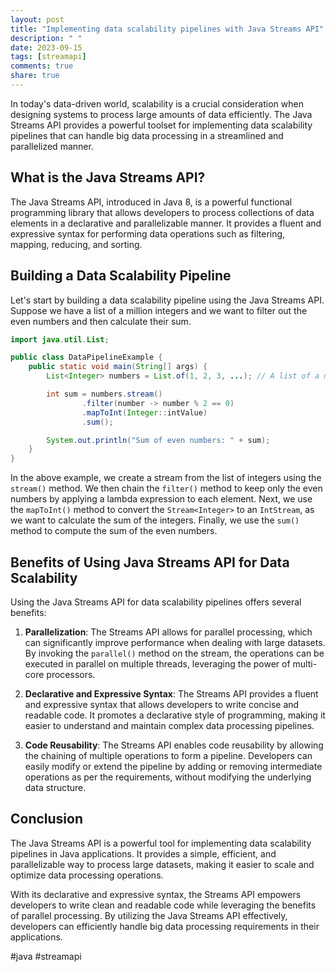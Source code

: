 ```yaml
---
layout: post
title: "Implementing data scalability pipelines with Java Streams API"
description: " "
date: 2023-09-15
tags: [streamapi]
comments: true
share: true
---
```


In today's data-driven world, scalability is a crucial consideration when designing systems to process large amounts of data efficiently. The Java Streams API provides a powerful toolset for implementing data scalability pipelines that can handle big data processing in a streamlined and parallelized manner.

## What is the Java Streams API?

The Java Streams API, introduced in Java 8, is a powerful functional programming library that allows developers to process collections of data elements in a declarative and parallelizable manner. It provides a fluent and expressive syntax for performing data operations such as filtering, mapping, reducing, and sorting.

## Building a Data Scalability Pipeline

Let's start by building a data scalability pipeline using the Java Streams API. Suppose we have a list of a million integers and we want to filter out the even numbers and then calculate their sum.

```java
import java.util.List;

public class DataPipelineExample {
    public static void main(String[] args) {
        List<Integer> numbers = List.of(1, 2, 3, ...); // A list of a million integers

        int sum = numbers.stream()
                .filter(number -> number % 2 == 0)
                .mapToInt(Integer::intValue)
                .sum();

        System.out.println("Sum of even numbers: " + sum);
    }
}
```

In the above example, we create a stream from the list of integers using the `stream()` method. We then chain the `filter()` method to keep only the even numbers by applying a lambda expression to each element. Next, we use the `mapToInt()` method to convert the `Stream<Integer>` to an `IntStream`, as we want to calculate the sum of the integers. Finally, we use the `sum()` method to compute the sum of the even numbers.

## Benefits of Using Java Streams API for Data Scalability

Using the Java Streams API for data scalability pipelines offers several benefits:

1. **Parallelization**: The Streams API allows for parallel processing, which can significantly improve performance when dealing with large datasets. By invoking the `parallel()` method on the stream, the operations can be executed in parallel on multiple threads, leveraging the power of multi-core processors.

2. **Declarative and Expressive Syntax**: The Streams API provides a fluent and expressive syntax that allows developers to write concise and readable code. It promotes a declarative style of programming, making it easier to understand and maintain complex data processing pipelines.

3. **Code Reusability**: The Streams API enables code reusability by allowing the chaining of multiple operations to form a pipeline. Developers can easily modify or extend the pipeline by adding or removing intermediate operations as per the requirements, without modifying the underlying data structure.

## Conclusion

The Java Streams API is a powerful tool for implementing data scalability pipelines in Java applications. It provides a simple, efficient, and parallelizable way to process large datasets, making it easier to scale and optimize data processing operations.

With its declarative and expressive syntax, the Streams API empowers developers to write clean and readable code while leveraging the benefits of parallel processing. By utilizing the Java Streams API effectively, developers can efficiently handle big data processing requirements in their applications.

#java #streamapi